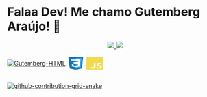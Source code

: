 # Falaa Dev! Me chamo Gutemberg Araújo! :space_invader:

<div align="center">
  <a href="https://github.com/rafaballerini">
  <img height="180em" src="https://github-readme-stats.vercel.app/api?username=GutembergAraujo99&show_icons=true&theme=dracula&include_all_commits=true&count_private=true"/>
  <img height="180em" src="https://github-readme-stats.vercel.app/api/top-langs/?username=GutembergAraujo99&layout=compact&langs_count=7&theme=dracula"/>
</div>
<div style="display: inline_block"><br>
  <img align="center" alt="Gutemberg-HTML" height="30" width="40" src="https://user-images.githubusercontent.com/102666404/177841211-319f6e4f-7afc-4f47-be68-fe88bf800369.svg">
  <img align="center" alt="Gutemberg-CSS" height="30" width="40" src="https://raw.githubusercontent.com/devicons/devicon/master/icons/css3/css3-original.svg">
  <img align="center" alt="Gutemberg-Js" height="30" width="40" src="https://raw.githubusercontent.com/devicons/devicon/master/icons/javascript/javascript-plain.svg">
</div>
  
  ##
 
<div> 
  
 ![github-contribution-grid-snake](https://user-images.githubusercontent.com/102666404/177834130-d7f10c50-9a18-427b-ac23-59690652d679.svg)
  
</div>
